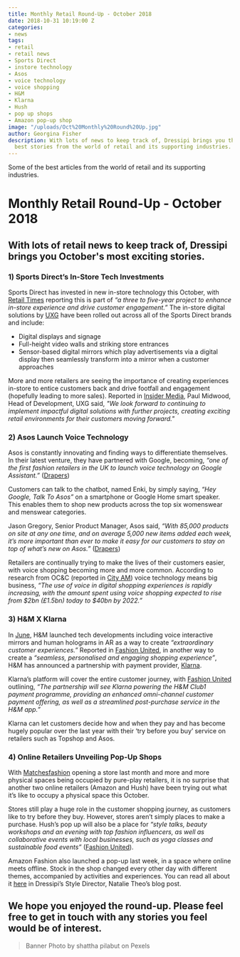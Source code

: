 ```yaml
---
title: Monthly Retail Round-Up - October 2018
date: 2018-10-31 10:19:00 Z
categories:
- news
tags:
- retail
- retail news
- Sports Direct
- instore technology
- Asos
- voice technology
- voice shopping
- H&M
- Klarna
- Hush
- pop up shops
- Amazon pop-up shop
image: "/uploads/Oct%20Monthly%20Round%20Up.jpg"
author: Georgina Fisher
description: With lots of news to keep track of, Dressipi brings you this month's
  best stories from the world of retail and its supporting industries.
---
```


Some of the best articles from the world of retail and its supporting industries.

# Monthly Retail Round-Up - October 2018

## With lots of retail news to keep track of, Dressipi brings you October's most exciting stories.

### 1) Sports Direct’s In-Store Tech Investments

Sports Direct has invested in new in-store technology this October, with [Retail Times](http://www.retailtimes.co.uk/sports-direct-makes-seven-figure-investment-in-new-instore-technology-and-digital-displays/) reporting this is part of *“a three to five-year project to enhance in-store experience and drive customer engagement.”* The in-store digital solutions by [UXG](https://www.uxglobal.co.uk/) have been rolled out across all of the Sports Direct brands and include:

* Digital displays and signage
* Full-height video walls and striking store entrances
* Sensor-based digital mirrors which play advertisements via a digital display then seamlessly transform into a mirror when a customer approaches

More and more retailers are seeing the importance of creating experiences in-store to entice customers back and drive footfall and engagement (hopefully leading to more sales). Reported in [Insider Media](https://www.insidermedia.com/insider/yorkshire/uxg-begins-work-on-sports-direct-project), Paul Midwood, Head of Development, UXG said, *"We look forward to continuing to implement impactful digital solutions with further projects, creating exciting retail environments for their customers moving forward."*

### 2) Asos Launch Voice Technology

Asos is constantly innovating and finding ways to differentiate themselves. In their latest venture, they have partnered with Google, becoming, *“one of the first fashion retailers in the UK to launch voice technology on Google Assistant.”* ([Drapers](https://www.drapersonline.com/7032526.article?utm_source=newsletter&utm_medium=email&utm_campaign=DR_EditorialNewsletters.Reg:%20Send%20-%20Daily%20News&mkt_tok=eyJpIjoiTkRBMk5EaGxORFk0TVdJNSIsInQiOiJCYWlIekN1TlBwZWxsV2pJOG9PdEFYYXBFS2FLcG9IN3JWSTdlTnNhS0lqQnRjR3c1K0dIREZUSGtUZTJqa3FQT0NjOFpNRjZ0S1FnNWRWY1Y4bzkxM2c5RFN2S2ZyWjIzVTNiUXFrOFoyTXdaWGRhWURHNEFORmZFNlFFR2lzQSJ9))

Customers can talk to the chatbot, named Enki, by simply saying, *“Hey Google, Talk To Asos”* on a smartphone or Google Home smart speaker. This enables them to shop new products across the top six womenswear and menswear categories.

Jason Gregory, Senior Product Manager, Asos said, *“With 85,000 products on site at any one time, and on average 5,000 new items added each week, it’s more important than ever to make it easy for our customers to stay on top of what’s new on Asos.”* ([Drapers](https://www.drapersonline.com/7032526.article?utm_source=newsletter&utm_medium=email&utm_campaign=DR_EditorialNewsletters.Reg:%20Send%20-%20Daily%20News&mkt_tok=eyJpIjoiTkRBMk5EaGxORFk0TVdJNSIsInQiOiJCYWlIekN1TlBwZWxsV2pJOG9PdEFYYXBFS2FLcG9IN3JWSTdlTnNhS0lqQnRjR3c1K0dIREZUSGtUZTJqa3FQT0NjOFpNRjZ0S1FnNWRWY1Y4bzkxM2c5RFN2S2ZyWjIzVTNiUXFrOFoyTXdaWGRhWURHNEFORmZFNlFFR2lzQSJ9))

Retailers are continually trying to make the lives of their customers easier, with voice shopping becoming more and more common. According to research from OC&C (reported in [City AM](http://www.cityam.com/265267/asos-teams-up-google-launch-shopping-skill-google-assistant)) voice technology means big business, *“The use of voice in digital shopping experiences is rapidly increasing, with the amount spent using voice shopping expected to rise from $2bn (£1.5bn) today to $40bn by 2022.”*

### 3) H&M X Klarna

In [June](https://dressipi.com/blog/monthly-retail-round-up-june-2018/), H&M launched tech developments including voice interactive mirrors and human holograms in AR as a way to create *“extraordinary customer experiences.”* Reported in [Fashion United](https://fashionunited.uk/news/retail/h-m-and-klarna-announces-global-partnership/2018100839323), in another way to create a *“seamless, personalised and engaging shopping experience”*, H&M has announced a partnership with payment provider, [Klarna](https://www.klarna.com/uk/).

Klarna’s platform will cover the entire customer journey, with [Fashion United](https://fashionunited.uk/news/retail/h-m-and-klarna-announces-global-partnership/2018100839323) outlining, *“The partnership will see Klarna powering the H&M Club1 payment programme, providing an enhanced omni-channel customer payment offering, as well as a streamlined post-purchase service in the H&M app.”*

Klarna can let customers decide how and when they pay and has become hugely popular over the last year with their ‘try before you buy’ service on retailers such as Topshop and Asos.

### 4) Online Retailers Unveiling Pop-Up Shops

With [Matchesfashion](https://dressipi.com/blog/matchesfashion-expanding-from-ecommerce-to-bricks-and-mortar/) opening a store last month and more and more physical spaces being occupied by pure-play retailers, it is no surprise that another two online retailers (Amazon and Hush) have been trying out what it’s like to occupy a physical space this October. 

Stores still play a huge role in the customer shopping journey, as customers like to try before they buy. However, stores aren’t simply places to make a purchase. Hush’s pop up will also be a place for *“style talks, beauty workshops and an evening with top fashion influencers, as well as collaborative events with local businesses, such as yoga classes and sustainable food events”* ([Fashion United](https://fashionunited.uk/news/retail/hush-launches-a-series-of-pop-ups/2018101039382)).

Amazon Fashion also launched a pop-up last week, in a space where online meets offline. Stock in the shop changed every other day with different themes, accompanied by activities and experiences. You can read all about it [here](https://dressipi.com/blog/online-gets-physical/) in Dressipi’s Style Director, Natalie Theo’s blog post.

## We hope you enjoyed the round-up. Please feel free to get in touch with any stories you feel would be of interest.

> Banner Photo by shattha pilabut on Pexels